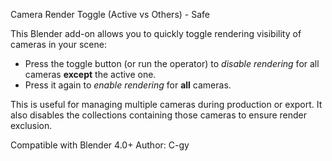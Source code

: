 Camera Render Toggle (Active vs Others) - Safe

This Blender add-on allows you to quickly toggle rendering visibility
of cameras in your scene:

- Press the toggle button (or run the operator) to *disable rendering*
  for all cameras **except** the active one.
- Press it again to *enable rendering* for **all** cameras.

This is useful for managing multiple cameras during production or export.
It also disables the collections containing those cameras to ensure render exclusion.

Compatible with Blender 4.0+
Author: C-gy
